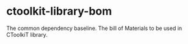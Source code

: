 # ctoolkit-library-bom
The common dependency baseline. The bill of Materials to be used in CToolkiT library.
